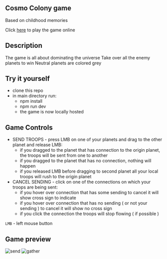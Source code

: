 ## Cosmo Colony game
Based on childhood memories


Click [here](https://jakub-domogala.github.io/Cosmo-Colony/) to play the game online

## Description
The game is all about dominating the universe
Take over all the enemy planets to win
Neutral planets are colored grey


## Try it yourself
- clone this repo
- in main directory run:
  - npm install
  - npm run dev
  - the game is now locally hosted

## Game Controls

- SEND TROOPS - press LMB on one of your planets and drag to the other planet and release LMB:
  - if you dragged to the planet that has connection to the origin planet, the troops will be sent from one to another
  - if you dragged to the planet that has no connection, nothing will happen
  - if you released LMB before dragging to second planet all your local troops will rush to the origin planet
- CANCEL SENDING - click on one of the connections on which your troops are being sent:
  - if you hover over connection that has some sending to cancel it will show cross sign to indicate
  - if you hover over connection that has no sending ( or not your sending ) to cancel it will show no cross sign
  - if you click the connection the troops will stop flowing ( if possible )

`LMB` - left mouse button

## Game preview

![send](https://github.com/Jakub-Domogala/Cosmo-Colony/assets/78169141/980212c3-4936-4ca6-86a0-6246421df922)
![gather](https://github.com/Jakub-Domogala/Cosmo-Colony/assets/78169141/46ee5017-6ecb-47e7-9ec0-f843ba5843e7)
